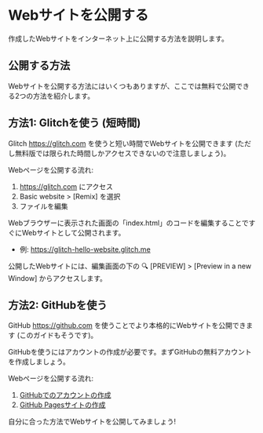 # Webサイトを公開する

作成したWebサイトをインターネット上に公開する方法を説明します。

## 公開する方法

Webサイトを公開する方法にはいくつもありますが、ここでは無料で公開できる2つの方法を紹介します。

## 方法1: Glitchを使う (短時間)

Glitch <https://glitch.com> を使うと短い時間でWebサイトを公開できます (ただし無料版では限られた時間しかアクセスできないので注意しましょう)。

Webページを公開する流れ:

1. <https://glitch.com> にアクセス
1. Basic website > [Remix] を選択
1. ファイルを編集

Webブラウザーに表示された画面の「index.html」のコードを編集することですぐにWebサイトとして公開されます。

- 例: <https://glitch-hello-website.glitch.me>

公開したWebサイトには、編集画面の下の 🔍 [PREVIEW] > [Preview in a new Window] からアクセスします。

## 方法2: GitHubを使う

GitHub <https://github.com> を使うことでより本格的にWebサイトを公開できます (このガイドもそうです)。

GitHubを使うにはアカウントの作成が必要です。まずGitHubの無料アカウントを作成しましょう。

Webページを公開する流れ:

1. [GitHubでのアカウントの作成](https://docs.github.com/ja/get-started/quickstart/creating-an-account-on-github)
2. [GitHub Pagesサイトの作成](https://docs.github.com/ja/pages/getting-started-with-github-pages/creating-a-github-pages-site)

自分に合った方法でWebサイトを公開してみましょう!
